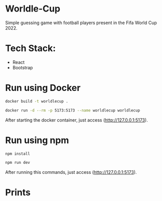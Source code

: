 # Worldle-Cup
Simple guessing game with football players present in the Fifa World Cup 2022.


# Tech Stack:
- React
- Bootstrap

# Run using Docker
```bash
docker build -t worldlecup .
```

```bash
docker run -d --rm -p 5173:5173 --name worldlecup worldlecup
```

After starting the docker container, just access (http://127.0.0.1:5173).

# Run using npm

```bash
npm install
```

```bash
npm run dev
```

After running this commands, just access (http://127.0.0.1:5173).

# Prints

